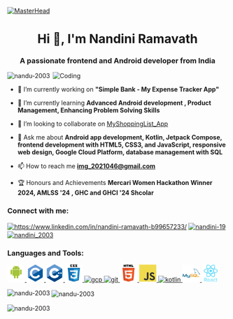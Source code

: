 [![MasterHead](https://1.bp.blogspot.com/-7A4WynwLsMw/XbBpCXG8fHI/AAAAAAAAMt4/uOa1bpLskYgrwGbllhSu2SDj_Mig8SXJQCLcBGAsYHQ/s1600/2000_600px.gif)](https://nandiniramavath.io)
<h1 align="center">Hi 👋, I'm Nandini Ramavath</h1>
<h3 align="center">A passionate frontend and Android developer from India</h3>
<img align="right" alt="Coding" width="400" src="https://media.licdn.com/dms/image/D5622AQHfpjL234EClw/feedshare-shrink_800/0/1693911768596?e=1722470400&v=beta&t=JuNAUapjOc7LKAOevJIZMLUTdA1c5x4KM_gI3fzODtU">

<p align="left"> <img src="https://komarev.com/ghpvc/?username=nandu-2003&label=Profile%20views&color=0e75b6&style=flat" alt="nandu-2003" /> </p>

- 🔭 I’m currently working on **"Simple Bank - My Expense Tracker App"**

- 🌱 I’m currently learning **Advanced Android development , Product Management, Enhancing Problem Solving Skills**

- 👯 I’m looking to collaborate on [MyShoppingList_App](https://github.com/Nandu-2003/MyShoppingList_App)

- 💬 Ask me about **Android app development, Kotlin, Jetpack Compose, frontend development with HTML5, CSS3, and JavaScript, responsive web design, Google Cloud Platform, database management with SQL**

- 📫 How to reach me **img_2021046@gmail.com**

- 🏆 Honours and Achievements **Mercari Women Hackathon Winner 2024, AMLSS '24 , GHC and GHCI '24 Shcolar**

<h3 align="left">Connect with me:</h3>
<p align="left">
<a href="https://linkedin.com/in/https://www.linkedin.com/in/nandini-ramavath-b99657233/" target="blank"><img align="center" src="https://raw.githubusercontent.com/rahuldkjain/github-profile-readme-generator/master/src/images/icons/Social/linked-in-alt.svg" alt="https://www.linkedin.com/in/nandini-ramavath-b99657233/" height="30" width="40" /></a>
<a href="https://www.leetcode.com/nandini-19" target="blank"><img align="center" src="https://raw.githubusercontent.com/rahuldkjain/github-profile-readme-generator/master/src/images/icons/Social/leet-code.svg" alt="nandini-19" height="30" width="40" /></a>
<a href="https://auth.geeksforgeeks.org/user/nandini_2003" target="blank"><img align="center" src="https://raw.githubusercontent.com/rahuldkjain/github-profile-readme-generator/master/src/images/icons/Social/geeks-for-geeks.svg" alt="nandini_2003" height="30" width="40" /></a>
</p>

<h3 align="left">Languages and Tools:</h3>
<p align="left"> <a href="https://developer.android.com" target="_blank" rel="noreferrer"> <img src="https://raw.githubusercontent.com/devicons/devicon/master/icons/android/android-original-wordmark.svg" alt="android" width="40" height="40"/> </a> <a href="https://www.cprogramming.com/" target="_blank" rel="noreferrer"> <img src="https://raw.githubusercontent.com/devicons/devicon/master/icons/c/c-original.svg" alt="c" width="40" height="40"/> </a> <a href="https://www.w3schools.com/cpp/" target="_blank" rel="noreferrer"> <img src="https://raw.githubusercontent.com/devicons/devicon/master/icons/cplusplus/cplusplus-original.svg" alt="cplusplus" width="40" height="40"/> </a> <a href="https://www.w3schools.com/css/" target="_blank" rel="noreferrer"> <img src="https://raw.githubusercontent.com/devicons/devicon/master/icons/css3/css3-original-wordmark.svg" alt="css3" width="40" height="40"/> </a> <a href="https://cloud.google.com" target="_blank" rel="noreferrer"> <img src="https://www.vectorlogo.zone/logos/google_cloud/google_cloud-icon.svg" alt="gcp" width="40" height="40"/> </a> <a href="https://git-scm.com/" target="_blank" rel="noreferrer"> <img src="https://www.vectorlogo.zone/logos/git-scm/git-scm-icon.svg" alt="git" width="40" height="40"/> </a> <a href="https://www.w3.org/html/" target="_blank" rel="noreferrer"> <img src="https://raw.githubusercontent.com/devicons/devicon/master/icons/html5/html5-original-wordmark.svg" alt="html5" width="40" height="40"/> </a> <a href="https://developer.mozilla.org/en-US/docs/Web/JavaScript" target="_blank" rel="noreferrer"> <img src="https://raw.githubusercontent.com/devicons/devicon/master/icons/javascript/javascript-original.svg" alt="javascript" width="40" height="40"/> </a> <a href="https://kotlinlang.org" target="_blank" rel="noreferrer"> <img src="https://www.vectorlogo.zone/logos/kotlinlang/kotlinlang-icon.svg" alt="kotlin" width="40" height="40"/> </a> <a href="https://www.mysql.com/" target="_blank" rel="noreferrer"> <img src="https://raw.githubusercontent.com/devicons/devicon/master/icons/mysql/mysql-original-wordmark.svg" alt="mysql" width="40" height="40"/> </a> <a href="https://reactjs.org/" target="_blank" rel="noreferrer"> <img src="https://raw.githubusercontent.com/devicons/devicon/master/icons/react/react-original-wordmark.svg" alt="react" width="40" height="40"/> </a> </p>

<p><img align="left" src="https://github-readme-stats.vercel.app/api/top-langs?username=nandu-2003&show_icons=true&locale=en&layout=compact" alt="nandu-2003" /></p>

<p>&nbsp;<img align="center" src="https://github-readme-stats.vercel.app/api?username=nandu-2003&show_icons=true&locale=en" alt="nandu-2003" /></p>

<p><img align="center" src="https://github-readme-streak-stats.herokuapp.com/?user=nandu-2003&" alt="nandu-2003" /></p>
